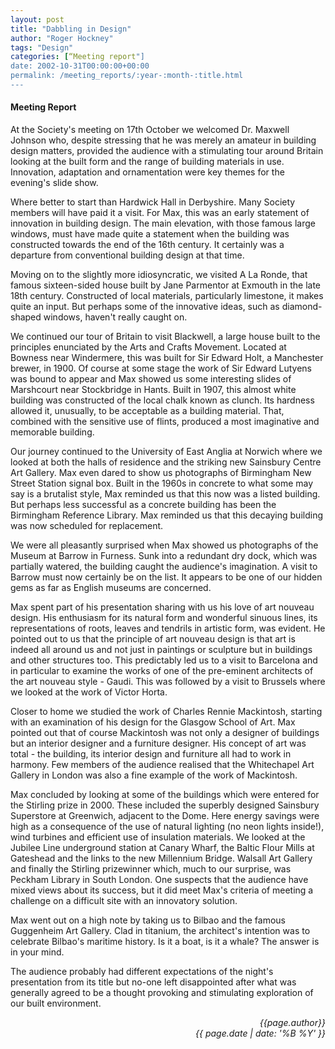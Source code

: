 ```yaml
---
layout: post
title: "Dabbling in Design"
author: "Roger Hockney"
tags: "Design"
categories: [“Meeting report"]
date: 2002-10-31T00:00:00+00:00
permalink: /meeting_reports/:year-:month-:title.html
---
```

#### Meeting Report ####

At the Society's meeting on 17th October we welcomed Dr. Maxwell Johnson who, despite stressing that he was merely an amateur in building design matters, provided the audience with a stimulating tour around Britain looking at the built form and the range of building materials in use. Innovation, adaptation and ornamentation were key themes for the evening's slide show. 

Where better to start than Hardwick Hall in Derbyshire. Many Society members will have paid it a visit. For Max, this was an early statement of innovation in building design. The main elevation, with those famous large windows, must have made quite a statement when the building was constructed towards the end of the 16th century. It certainly was a departure from conventional building design at that time. 

Moving on to the slightly more idiosyncratic, we visited A La Ronde, that famous sixteen-sided house built by Jane Parmentor at Exmouth in the late 18th century. Constructed of local materials, particularly limestone, it makes quite an input. But perhaps some of the innovative ideas, such as diamond-shaped windows, haven't really caught on. 

We continued our tour of Britain to visit Blackwell, a large house built to the principles enunciated by the Arts and Crafts Movement. Located at Bowness near Windermere, this was built for Sir Edward Holt, a Manchester brewer, in 1900. Of course at some stage the work of Sir Edward Lutyens was bound to appear and Max showed us some interesting slides of Marshcourt near Stockbridge in Hants. Built in 1907, this almost white building was constructed of the local chalk known as clunch. Its hardness allowed it, unusually, to be acceptable as a building material. That, combined with the sensitive use of flints, produced a most imaginative and memorable building. 

Our journey continued to the University of East Anglia at Norwich where we looked at both the halls of residence and the striking new Sainsbury Centre Art Gallery. Max even dared to show us photographs of Birmingham New Street Station signal box. Built in the 1960s in concrete to what some may say is a brutalist style, Max reminded us that this now was a listed building. But perhaps less successful as a concrete building has been the Birmingham Reference Library. Max reminded us that this decaying building was now scheduled for replacement. 

We were all pleasantly surprised when Max showed us photographs of the Museum at Barrow in Furness. Sunk into a redundant dry dock, which was partially watered, the building caught the audience's imagination. A visit to Barrow must now certainly be on the list. It appears to be one of our hidden gems as far as English museums are concerned. 

Max spent part of his presentation sharing with us his love of art nouveau design. His enthusiasm for its natural form and wonderful sinuous lines, its representations of roots, leaves and tendrils in artistic form, was evident. He pointed out to us that the principle of art nouveau design is that art is indeed all around us and not just in paintings or sculpture but in buildings and other structures too. This predictably led us to a visit to Barcelona and in particular to examine the works of one of the pre-eminent architects of the art nouveau style - Gaudi. This was followed by a visit to Brussels where we looked at the work of Victor Horta. 

Closer to home we studied the work of Charles Rennie Mackintosh, starting with an examination of his design for the Glasgow School of Art. Max pointed out that of course Mackintosh was not only a designer of buildings but an interior designer and a furniture designer. His concept of art was total - the building, its interior design and furniture all had to work in harmony. Few members of the audience realised that the Whitechapel Art Gallery in London was also a fine example of the work of Mackintosh. 

Max concluded by looking at some of the buildings which were entered for the Stirling prize in 2000. These included the superbly designed Sainsbury Superstore at Greenwich, adjacent to the Dome. Here energy savings were high as a consequence of the use of natural lighting (no neon lights inside!), wind turbines and efficient use of insulation materials. We looked at the Jubilee Line underground station at Canary Wharf, the Baltic Flour Mills at Gateshead and the links to the new Millennium Bridge. Walsall Art Gallery and finally the Stirling prizewinner which, much to our surprise, was Peckham Library in South London. One suspects that the audience have mixed views about its success, but it did meet Max's criteria of meeting a challenge on a difficult site with an innovatory solution. 

Max went out on a high note by taking us to Bilbao and the famous Guggenheim Art Gallery. Clad in titanium, the architect's intention was to celebrate Bilbao's maritime history. Is it a boat, is it a whale? The answer is in your mind. 

The audience probably had different expectations of the night's presentation from its title but no-one left disappointed after what was generally agreed to be a thought provoking and stimulating exploration of our built environment. 


<p align="right"><i> {{page.author}} <br> {{ page.date | date: '%B %Y' }} </i></p>
